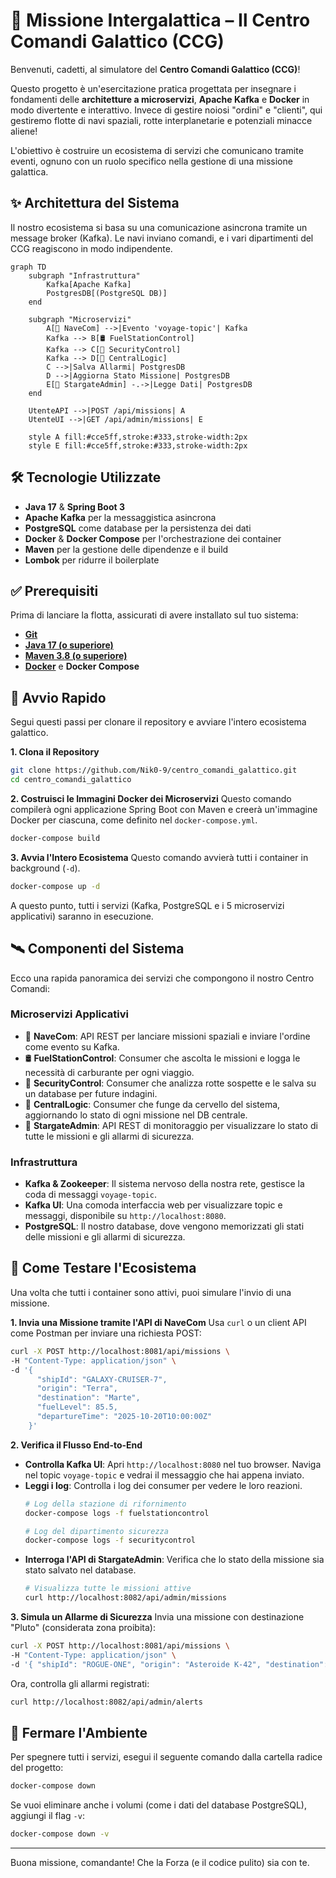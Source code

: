 # 🚀 Missione Intergalattica – Il Centro Comandi Galattico (CCG)

Benvenuti, cadetti, al simulatore del **Centro Comandi Galattico (CCG)**!

Questo progetto è un'esercitazione pratica progettata per insegnare i fondamenti delle **architetture a microservizi**, **Apache Kafka** e **Docker** in modo divertente e interattivo. Invece di gestire noiosi "ordini" e "clienti", qui gestiremo flotte di navi spaziali, rotte interplanetarie e potenziali minacce aliene!

L'obiettivo è costruire un ecosistema di servizi che comunicano tramite eventi, ognuno con un ruolo specifico nella gestione di una missione galattica.

## ✨ Architettura del Sistema

Il nostro ecosistema si basa su una comunicazione asincrona tramite un message broker (Kafka). Le navi inviano comandi, e i vari dipartimenti del CCG reagiscono in modo indipendente.

```mermaid
graph TD
    subgraph "Infrastruttura"
        Kafka[Apache Kafka]
        PostgresDB[(PostgreSQL DB)]
    end

    subgraph "Microservizi"
        A[🚀 NaveCom] -->|Evento 'voyage-topic'| Kafka
        Kafka --> B[🛢️ FuelStationControl]
        Kafka --> C[🔐 SecurityControl]
        Kafka --> D[📡 CentralLogic]
        C -->|Salva Allarmi| PostgresDB
        D -->|Aggiorna Stato Missione| PostgresDB
        E[🌌 StargateAdmin] -.->|Legge Dati| PostgresDB
    end

    UtenteAPI -->|POST /api/missions| A
    UtenteUI -->|GET /api/admin/missions| E

    style A fill:#cce5ff,stroke:#333,stroke-width:2px
    style E fill:#cce5ff,stroke:#333,stroke-width:2px
```

## 🛠️ Tecnologie Utilizzate

*   **Java 17** & **Spring Boot 3**
*   **Apache Kafka** per la messaggistica asincrona
*   **PostgreSQL** come database per la persistenza dei dati
*   **Docker** & **Docker Compose** per l'orchestrazione dei container
*   **Maven** per la gestione delle dipendenze e il build
*   **Lombok** per ridurre il boilerplate 

## ✅ Prerequisiti

Prima di lanciare la flotta, assicurati di avere installato sul tuo sistema:
*   [**Git**](https://git-scm.com/downloads)
*   [**Java 17 (o superiore)**](https://www.oracle.com/java/technologies/downloads/#java17)
*   [**Maven 3.8 (o superiore)**](https://maven.apache.org/download.cgi)
*   [**Docker**](https://www.docker.com/products/docker-desktop/) e **Docker Compose**

## 🏁 Avvio Rapido

Segui questi passi per clonare il repository e avviare l'intero ecosistema galattico.

**1. Clona il Repository**
```bash
git clone https://github.com/Nik0-9/centro_comandi_galattico.git
cd centro_comandi_galattico
```

**2. Costruisci le Immagini Docker dei Microservizi**
Questo comando compilerà ogni applicazione Spring Boot con Maven e creerà un'immagine Docker per ciascuna, come definito nel `docker-compose.yml`.
```bash
docker-compose build
```

**3. Avvia l'Intero Ecosistema**
Questo comando avvierà tutti i container in background (`-d`).
```bash
docker-compose up -d
```
A questo punto, tutti i servizi (Kafka, PostgreSQL e i 5 microservizi applicativi) saranno in esecuzione.

## 🛰️ Componenti del Sistema

Ecco una rapida panoramica dei servizi che compongono il nostro Centro Comandi:

### Microservizi Applicativi
*   🚀 **NaveCom**: API REST per lanciare missioni spaziali e inviare l'ordine come evento su Kafka.
*   🛢️ **FuelStationControl**: Consumer che ascolta le missioni e logga le necessità di carburante per ogni viaggio.
*   🔐 **SecurityControl**: Consumer che analizza rotte sospette e le salva su un database per future indagini.
*   📡 **CentralLogic**: Consumer che funge da cervello del sistema, aggiornando lo stato di ogni missione nel DB centrale.
*   🌌 **StargateAdmin**: API REST di monitoraggio per visualizzare lo stato di tutte le missioni e gli allarmi di sicurezza.

### Infrastruttura
*   **Kafka & Zookeeper**: Il sistema nervoso della nostra rete, gestisce la coda di messaggi `voyage-topic`.
*   **Kafka UI**: Una comoda interfaccia web per visualizzare topic e messaggi, disponibile su `http://localhost:8080`.
*   **PostgreSQL**: Il nostro database, dove vengono memorizzati gli stati delle missioni e gli allarmi di sicurezza.

## 🧪 Come Testare l'Ecosistema

Una volta che tutti i container sono attivi, puoi simulare l'invio di una missione.

**1. Invia una Missione tramite l'API di NaveCom**
Usa `curl` o un client API come Postman per inviare una richiesta POST:

```bash
curl -X POST http://localhost:8081/api/missions \
-H "Content-Type: application/json" \
-d '{
      "shipId": "GALAXY-CRUISER-7",
      "origin": "Terra",
      "destination": "Marte",
      "fuelLevel": 85.5,
      "departureTime": "2025-10-20T10:00:00Z"
    }'
```

**2. Verifica il Flusso End-to-End**
*   **Controlla Kafka UI**: Apri `http://localhost:8080` nel tuo browser. Naviga nel topic `voyage-topic` e vedrai il messaggio che hai appena inviato.
*   **Leggi i log**: Controlla i log dei consumer per vedere le loro reazioni.
    ```bash
    # Log della stazione di rifornimento
    docker-compose logs -f fuelstationcontrol

    # Log del dipartimento sicurezza
    docker-compose logs -f securitycontrol
    ```
*   **Interroga l'API di StargateAdmin**: Verifica che lo stato della missione sia stato salvato nel database.
    ```bash
    # Visualizza tutte le missioni attive
    curl http://localhost:8082/api/admin/missions
    ```

**3. Simula un Allarme di Sicurezza**
Invia una missione con destinazione "Pluto" (considerata zona proibita):
```bash
curl -X POST http://localhost:8081/api/missions \
-H "Content-Type: application/json" \
-d '{ "shipId": "ROGUE-ONE", "origin": "Asteroide K-42", "destination": "Pluto", "fuelLevel": 50.0, "departureTime": "2025-10-21T11:00:00Z" }'
```
Ora, controlla gli allarmi registrati:
```bash
curl http://localhost:8082/api/admin/alerts
```

## 🛑 Fermare l'Ambiente

Per spegnere tutti i servizi, esegui il seguente comando dalla cartella radice del progetto:
```bash
docker-compose down
```
Se vuoi eliminare anche i volumi (come i dati del database PostgreSQL), aggiungi il flag `-v`:
```bash
docker-compose down -v
```

---

Buona missione, comandante! Che la Forza (e il codice pulito) sia con te.